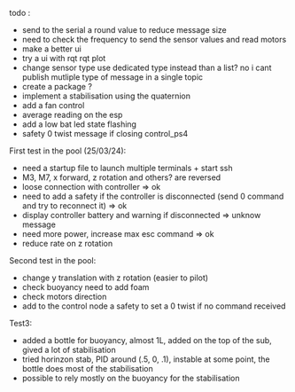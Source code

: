

todo : 
- send to the serial a round value to reduce message size
- need to check the frequency to send the sensor values and read motors 
- make a better ui 
- try a ui with rqt rqt plot
- change sensor type use dedicated type instead than a list? no i cant publish mutliple type of message in a single topic
- create a package ?
- implement a stabilisation using the quaternion 
- add a fan control
- average reading on the esp
- add a low bat led state flashing
- safety 0 twist message if closing control_ps4


First test in the pool (25/03/24):
- need a startup file to launch multiple terminals + start ssh
- M3, M7, x forward, z rotation and others? are reversed
- loose connection with controller => ok
- need to add a safety if the controller is disconnected (send 0 command and try to reconnect it) => ok
- display controller battery and warning if disconnected => unknow message
- need more power, increase max esc command => ok
- reduce rate on z rotation

Second test in the pool:
- change  y translation with z rotation (easier to pilot)
- check buoyancy need to add foam
- check motors direction
- add to the control node a safety to set a 0 twist if no command received

Test3:
- added a bottle for buoyancy, almost 1L, added on the top of the sub, gived a lot of stabilisation
- tried horinzon stab, PID around (.5, 0, .1), instable at some point, the bottle does most of the stabilisation
- possible to rely mostly on the buoyancy for the stabilisation



